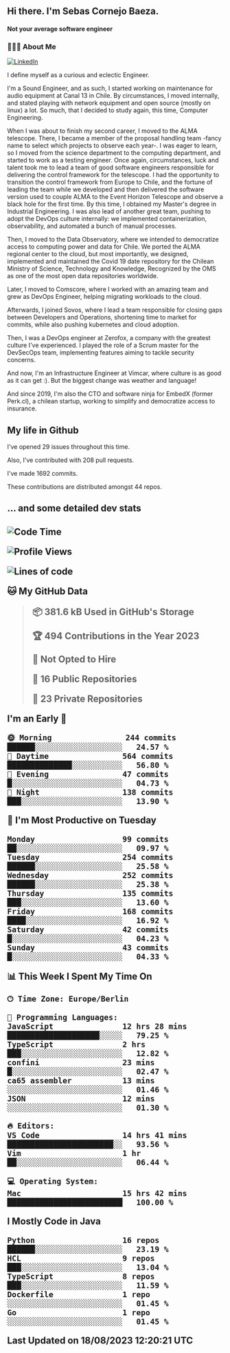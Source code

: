 <h2> Hi there.  I'm Sebas Cornejo Baeza.</h2>
<h4> Not your average software engineer</h4>
<h3> 👨🏻‍💻 About Me </h3>
<a href="http://linkedin.com/in/sebastian-cornejo-baeza/"><img alt="LinkedIn" src="https://img.shields.io/badge/Sebas%20Cornejo%20-informational?style=appveyor&logo=linkedin"></a>


I define myself as a curious and eclectic Engineer.

I'm a Sound Engineer, and as such, I started working on maintenance for audio equipment at Canal 13 in Chile.
By circumstances, I moved internally, and stated playing with network equipment and open source (mostly on linux) 
a lot. So much, that I decided to study again, this time, Computer Engineering.

When I was about to finish my second career, I moved to the ALMA telescope. There, I became a member of the proposal handling team
-fancy name to select which projects to observe each year-. 
I was eager to learn, so I moved from the science department to the computing department, and started to work as 
a testing engineer. Once again, circumstances, luck and talent took me to lead a team of good software engineers 
responsible for delivering the control framework for the telescope. I had the opportunity to transition the control framework from
Europe to Chile, and the fortune of leading the team while we developed and then delivered the software
version used to couple ALMA to the Event Horizon Telescope and observe a black hole for the first time.
By this time, I obtained my Master's degree in Industrial Engineering.
I was also lead of another great team, pushing to adopt the DevOps culture internally: we implemented containerization, observability, and automated a bunch of manual processes.

Then, I moved to the Data Observatory, where we intended to democratize access to computing power
and data for Chile. We ported the ALMA regional center to the cloud, but most importantly, we designed, implemented
and maintained the Covid 19 date repository for the Chilean Ministry of Science, Technology and Knowledge, Recognized by the OMS as one of the most open
data repositories worldwide.

Later, I moved to Comscore, where I worked with an amazing team and grew as DevOps Engineer, helping migrating workloads to the cloud.

Afterwards, I joined Sovos, where I lead a team responsible for closing gaps between Developers and Operations, shortening time to market for commits, while
also pushing kubernetes and cloud adoption.

Then, I was a DevOps engineer at Zerofox, a company with the greatest culture I've experienced. I played the role of a Scrum master for the DevSecOps team,
implementing features aiming to tackle security concerns.

And now, I'm an Infrastructure Engineer at Vimcar, where culture is as good as it can get :). But the biggest change was weather and language!
 
And since 2019, I'm also the CTO and software ninja for EmbedX (former Perk.cl), a chilean startup, working to simplify and democratize access to insurance.

<h2> My life in Github </h2>

I've opened 29 issues throughout this time.

Also, I've contributed with 208 pull requests.

I've made 1692 commits.

These contributions are distributed amongst 44 repos.

<h2>... and some detailed dev stats<h2>

<!--START_SECTION:waka-->
![Code Time](http://img.shields.io/badge/Code%20Time-460%20hrs%2046%20mins-blue)

![Profile Views](http://img.shields.io/badge/Profile%20Views-0-blue)

![Lines of code](https://img.shields.io/badge/From%20Hello%20World%20I%27ve%20Written-741.1%20thousand%20lines%20of%20code-blue)

**🐱 My GitHub Data** 

> 📦 381.6 kB Used in GitHub's Storage 
 > 
> 🏆 494 Contributions in the Year 2023
 > 
> 🚫 Not Opted to Hire
 > 
> 📜 16 Public Repositories 
 > 
> 🔑 23 Private Repositories 
 > 
**I'm an Early 🐤** 

```text
🌞 Morning                244 commits         ██████░░░░░░░░░░░░░░░░░░░   24.57 % 
🌆 Daytime                564 commits         ██████████████░░░░░░░░░░░   56.80 % 
🌃 Evening                47 commits          █░░░░░░░░░░░░░░░░░░░░░░░░   04.73 % 
🌙 Night                  138 commits         ███░░░░░░░░░░░░░░░░░░░░░░   13.90 % 
```
📅 **I'm Most Productive on Tuesday** 

```text
Monday                   99 commits          ██░░░░░░░░░░░░░░░░░░░░░░░   09.97 % 
Tuesday                  254 commits         ██████░░░░░░░░░░░░░░░░░░░   25.58 % 
Wednesday                252 commits         ██████░░░░░░░░░░░░░░░░░░░   25.38 % 
Thursday                 135 commits         ███░░░░░░░░░░░░░░░░░░░░░░   13.60 % 
Friday                   168 commits         ████░░░░░░░░░░░░░░░░░░░░░   16.92 % 
Saturday                 42 commits          █░░░░░░░░░░░░░░░░░░░░░░░░   04.23 % 
Sunday                   43 commits          █░░░░░░░░░░░░░░░░░░░░░░░░   04.33 % 
```


📊 **This Week I Spent My Time On** 

```text
🕑︎ Time Zone: Europe/Berlin

💬 Programming Languages: 
JavaScript               12 hrs 28 mins      ████████████████████░░░░░   79.25 % 
TypeScript               2 hrs               ███░░░░░░░░░░░░░░░░░░░░░░   12.82 % 
confini                  23 mins             █░░░░░░░░░░░░░░░░░░░░░░░░   02.47 % 
ca65 assembler           13 mins             ░░░░░░░░░░░░░░░░░░░░░░░░░   01.46 % 
JSON                     12 mins             ░░░░░░░░░░░░░░░░░░░░░░░░░   01.30 % 

🔥 Editors: 
VS Code                  14 hrs 41 mins      ███████████████████████░░   93.56 % 
Vim                      1 hr                ██░░░░░░░░░░░░░░░░░░░░░░░   06.44 % 

💻 Operating System: 
Mac                      15 hrs 42 mins      █████████████████████████   100.00 % 
```

**I Mostly Code in Java** 

```text
Python                   16 repos            ██████░░░░░░░░░░░░░░░░░░░   23.19 % 
HCL                      9 repos             ███░░░░░░░░░░░░░░░░░░░░░░   13.04 % 
TypeScript               8 repos             ███░░░░░░░░░░░░░░░░░░░░░░   11.59 % 
Dockerfile               1 repo              ░░░░░░░░░░░░░░░░░░░░░░░░░   01.45 % 
Go                       1 repo              ░░░░░░░░░░░░░░░░░░░░░░░░░   01.45 % 
```




 Last Updated on 18/08/2023 12:20:21 UTC
<!--END_SECTION:waka-->
